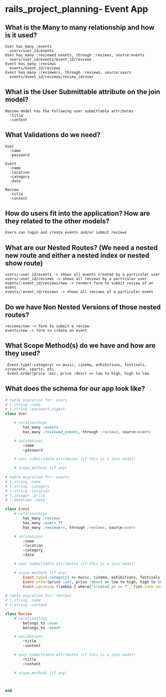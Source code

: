 # rails_project_planning- Event App

## What is the Many to many relationship and how is it used?
	User has_many :events
	  users/user_id/events
	User has_many :reviewed_events, through :reviews, source:events
	  users/user_id/events/event_id/reviews
	Event has_many :reviews
	  events/event_id/reviews
	Event has_many :reviewers, through :reviews, source:users
	  events/event_id/reviews/review_id/user

## What is the User Submittable attribute on the join model?
	Review model has the following user submittable attributes
	  :title
	  :content
	
## What Validations do we need?
	User
	  -name
	  -password
	
	Event
	  -name
	  -location
	  -category
	  -date
	
	Review
	  -title
	  -content

## How do users fit into the application? How are they related to the other models?
	Users can login and create events and/or submit reviews

## What are our Nested Routes? (We need a nested new route and either a nested index or nested show route)
	users/:user_id/events -> shows all events created by a particular user
	users/:user_id/reviews -> shows all reviews by a particular user
	events/:event_id/reviews/new -> renders form to submit review of an event
	events/:event_id/reviews -> shows all reviews of a particular event
	
## Do we have Non Nested Versions of those nested routes?
	reviews/new -> form to submit a review
	events/new -> form to create an event
	
## What Scope Method(s) do we have and how are they used?
	 Event.type(:category) => music, cinema, exhibitions, festivals, corporate, sports, etc.
	 Event.order(price :asc, price :desc) => low to high, high to low

## What does the schema for our app look like?

```rb
# table migration for: users 
# t.string :name
# t.string :password_digest
class User

	# relationships
		has_many :events
		has_many :reviewed_events, through :reviews, source:events

	# validations 
		-name
		-password

	# user submittable attributes (if this is a join model)

	# scope_methods (if any)
	
# table migration for: events 
# t.string :name
# t.string :category
# t.string :location
# t.integer :price
# t.datetime :date

class Event 
	# relationships
		has_many :reviews
		has_many :users ??
		has_many :reviewers, through :reviews, source:users

	# validations 
		-name
		-location
		-category
		-date

	# user submittable attributes (if this is a join model)

	# scope_methods (if any)
		Event.type(:category) => music, cinema, exhibitions, festivals, corporate, sports, etc.
	 	Event.order(price :asc, price :desc) => low to high, high to low
		Event.upcoming (lambda { where("created_at >= ?", Time.zone.now ) })
	
# table migration for: reviews 
# t.string :name
# t.string :content

class Review 
	# relationships
		belongs_to :user
		belongs_to :event

	# validations 
		-title
		-content

	# user submittable attributes (if this is a join model)
		-title
		-content

	# scope_methods (if any)



end
```
